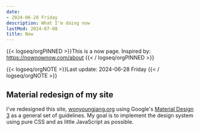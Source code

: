 ```yaml
---
date:
- 2024-06-28 Friday
description: What I'm doing now
lastMod: 2024-07-08
title: Now
---
```

{{< logseq/orgPINNED >}}This is a now page. Inspired by: https://nownownow.com/about
{{< / logseq/orgPINNED >}}

{{< logseq/orgNOTE >}}Last update: 2024-06-28 Friday
{{< / logseq/orgNOTE >}}

## Material redesign of my site

I've redesigned this site, [wonyoungjang.org](https://wonyoungjang.org) using Google's [Material Design 3](https://m3.material.io/) as a general set of guidelines. My goal is to implement the design system using pure CSS and as little JavaScript as possible.
